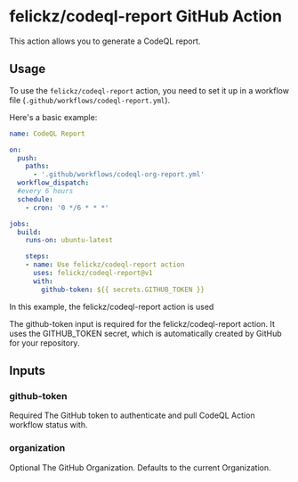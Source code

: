 # felickz/codeql-report GitHub Action

This action allows you to generate a CodeQL report.

## Usage

To use the `felickz/codeql-report` action, you need to set it up in a workflow file (`.github/workflows/codeql-report.yml`).

Here's a basic example:

```yaml
name: CodeQL Report

on:
  push:
    paths:
      - '.github/workflows/codeql-org-report.yml'
  workflow_dispatch:
  #every 6 hours
  schedule:
    - cron: '0 */6 * * *'

jobs:
  build:
    runs-on: ubuntu-latest

    steps:
    - name: Use felickz/codeql-report action
      uses: felickz/codeql-report@v1
      with:
        github-token: ${{ secrets.GITHUB_TOKEN }}
```

In this example, the felickz/codeql-report action is used

The github-token input is required for the felickz/codeql-report action. It uses the GITHUB_TOKEN secret, which is automatically created by GitHub for your repository.

## Inputs
### github-token
Required The GitHub token to authenticate and pull CodeQL Action workflow status with.
### organization
Optional The GitHub Organization. Defaults to the current Organization.
